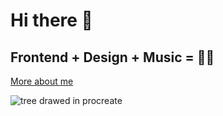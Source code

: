 # Hi there 👋
## Frontend + Design + Music = 🫶🏻
[More about me](elilevit.co)

![tree drawed in procreate](https://user-images.githubusercontent.com/31045769/218324556-8e8d8db4-5561-45c4-857f-65dbfb4a17c6.png)
